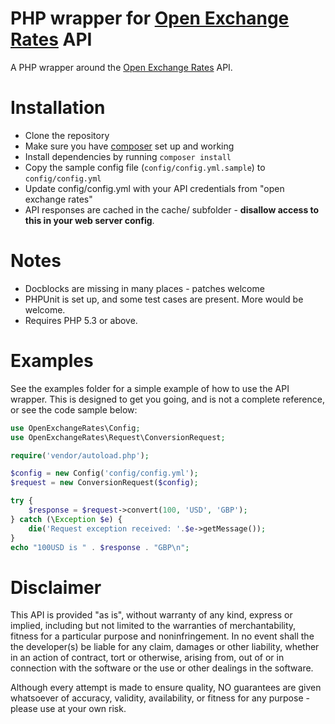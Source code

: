# PHP wrapper for [Open Exchange Rates](openexchangerates.org) API
A PHP wrapper around the [Open Exchange Rates](openexchangerates.org) API.

# Installation
* Clone the repository
* Make sure you have [composer](http://getcomposer.org/) set up and working
* Install dependencies by running `composer install`
* Copy the sample config file (`config/config.yml.sample`) to `config/config.yml`
* Update config/config.yml with your API credentials from "open exchange rates"
* API responses are cached in the cache/ subfolder - <strong>disallow access to this in your web server config</strong>.

# Notes
* Docblocks are missing in many places - patches welcome
* PHPUnit is set up, and some test cases are present. More would be welcome.
* Requires PHP 5.3 or above.

# Examples
See the examples folder for a simple example of how to use the API wrapper. This is designed to get you going, and is not a complete reference, or see the code sample below:

```php
use OpenExchangeRates\Config;
use OpenExchangeRates\Request\ConversionRequest;

require('vendor/autoload.php');

$config = new Config('config/config.yml');
$request = new ConversionRequest($config);

try {
    $response = $request->convert(100, 'USD', 'GBP');
} catch (\Exception $e) {
    die('Request exception received: '.$e->getMessage());
}
echo "100USD is " . $response . "GBP\n";
```

# Disclaimer
This API is provided "as is", without warranty of any kind, express or implied, including but not limited to the warranties of merchantability, fitness for a particular purpose and noninfringement. In no event shall the the developer(s) be liable for any claim, damages or other liability, whether in an action of contract, tort or otherwise, arising from, out of or in connection with the software or the use or other dealings in the software.

Although every attempt is made to ensure quality, NO guarantees are given whatsoever of accuracy, validity, availability, or fitness for any purpose - please use at your own risk. 
